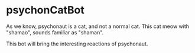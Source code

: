 # psychonCatBot


As we know, psychonaut is a cat, and not a normal cat.
This cat meow with "shamao", sounds familiar as "shaman".

This bot will bring the interesting reactions of psychonaut.